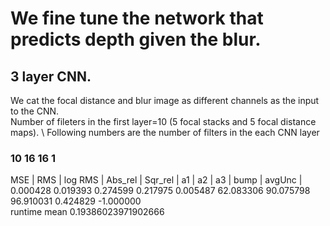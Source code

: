 # We fine tune the network that predicts depth given the blur. 
## 3 layer CNN. 
We cat the focal distance and blur image as different channels as the input to the CNN.\
Number of fileters in the first layer=10 (5 focal stacks and 5 focal distance maps). \ 
Following numbers are the number of filters in the each CNN layer 

### 10 16 16 1
  MSE |         RMS |    log RMS |    Abs_rel |    Sqr_rel |          a1 |          a2 |         a3 |        bump |     avgUnc | \
0.000428     0.019393     0.274599     0.217975     0.005487     62.083306     90.075798     96.910031     0.424829    -1.000000 \
runtime mean 0.19386023971902666 


